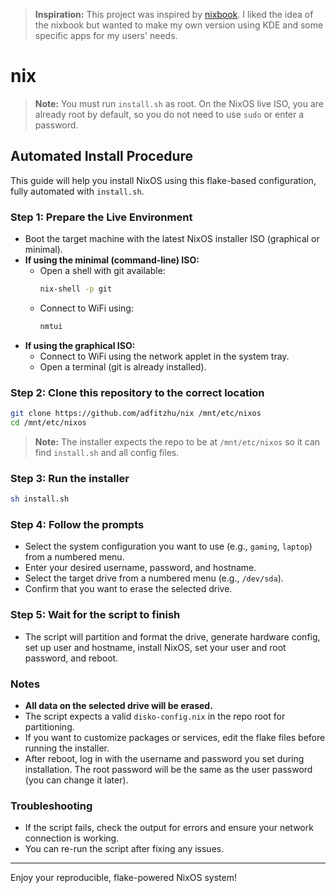 > **Inspiration:** This project was inspired by [nixbook](https://github.com/mkellyxp/nixbook). I liked the idea of the nixbook but wanted to make my own version using KDE and some specific apps for my users' needs.

# nix

> **Note:** You must run `install.sh` as root. On the NixOS live ISO, you are already root by default, so you do not need to use `sudo` or enter a password.

## Automated Install Procedure

This guide will help you install NixOS using this flake-based configuration, fully automated with `install.sh`.

### Step 1: Prepare the Live Environment
- Boot the target machine with the latest NixOS installer ISO (graphical or minimal).
- **If using the minimal (command-line) ISO:**
  - Open a shell with git available:
    ```sh
    nix-shell -p git
    ```
  - Connect to WiFi using:
    ```sh
    nmtui
    ```
- **If using the graphical ISO:**
  - Connect to WiFi using the network applet in the system tray.
  - Open a terminal (git is already installed).

### Step 2: Clone this repository to the correct location
```sh
git clone https://github.com/adfitzhu/nix /mnt/etc/nixos
cd /mnt/etc/nixos
```
> **Note:** The installer expects the repo to be at `/mnt/etc/nixos` so it can find `install.sh` and all config files.

### Step 3: Run the installer
```sh
sh install.sh
```

### Step 4: Follow the prompts
- Select the system configuration you want to use (e.g., `gaming`, `laptop`) from a numbered menu.
- Enter your desired username, password, and hostname.
- Select the target drive from a numbered menu (e.g., `/dev/sda`).
- Confirm that you want to erase the selected drive.

### Step 5: Wait for the script to finish
- The script will partition and format the drive, generate hardware config, set up user and hostname, install NixOS, set your user and root password, and reboot.

### Notes
- **All data on the selected drive will be erased.**
- The script expects a valid `disko-config.nix` in the repo root for partitioning.
- If you want to customize packages or services, edit the flake files before running the installer.
- After reboot, log in with the username and password you set during installation. The root password will be the same as the user password (you can change it later).

### Troubleshooting
- If the script fails, check the output for errors and ensure your network connection is working.
- You can re-run the script after fixing any issues.

---

Enjoy your reproducible, flake-powered NixOS system!